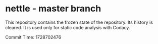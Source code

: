# nettle - master branch

This repository contains the frozen state of the repository.
Its history is cleared. It is used only for static code
analysis with Codacy.

Commit Time: 1728702476